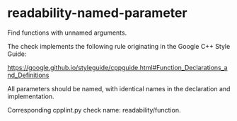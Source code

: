 # readability-named-parameter

Find functions with unnamed arguments.

The check implements the following rule originating in the Google C++
Style Guide:

<https://google.github.io/styleguide/cppguide.html#Function_Declarations_and_Definitions>

All parameters should be named, with identical names in the declaration
and implementation.

Corresponding cpplint.py check name:
<span class="title-ref">readability/function</span>.
